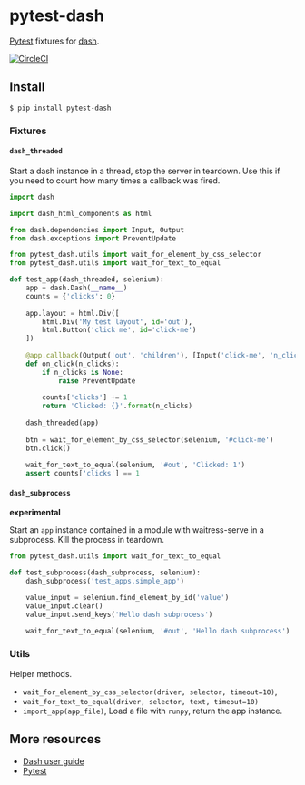 # pytest-dash

[Pytest][2] fixtures for [dash][1].

[![CircleCI](https://circleci.com/gh/T4rk1n/pytest-dash.svg?style=svg)](https://circleci.com/gh/T4rk1n/pytest-dash)

## Install

`$ pip install pytest-dash`

### Fixtures

#### `dash_threaded`

Start a dash instance in a thread, stop the server in teardown. Use this if
you need to count how many times a callback was fired.

```python
import dash

import dash_html_components as html

from dash.dependencies import Input, Output
from dash.exceptions import PreventUpdate

from pytest_dash.utils import wait_for_element_by_css_selector
from pytest_dash.utils import wait_for_text_to_equal

def test_app(dash_threaded, selenium):
    app = dash.Dash(__name__)
    counts = {'clicks': 0}
    
    app.layout = html.Div([
        html.Div('My test layout', id='out'),
        html.Button('click me', id='click-me')
    ])
    
    @app.callback(Output('out', 'children'), [Input('click-me', 'n_clicks')])
    def on_click(n_clicks):
        if n_clicks is None:
            raise PreventUpdate
        
        counts['clicks'] += 1
        return 'Clicked: {}'.format(n_clicks)
    
    dash_threaded(app)
    
    btn = wait_for_element_by_css_selector(selenium, '#click-me')
    btn.click()
    
    wait_for_text_to_equal(selenium, '#out', 'Clicked: 1')
    assert counts['clicks'] == 1
```

#### `dash_subprocess`

**experimental**

Start an `app` instance contained in a module with waitress-serve in a
subprocess. Kill the process in teardown.

```python
from pytest_dash.utils import wait_for_text_to_equal

def test_subprocess(dash_subprocess, selenium):
    dash_subprocess('test_apps.simple_app')

    value_input = selenium.find_element_by_id('value')
    value_input.clear()
    value_input.send_keys('Hello dash subprocess')

    wait_for_text_to_equal(selenium, '#out', 'Hello dash subprocess')
```

### Utils

Helper methods.

- `wait_for_element_by_css_selector(driver, selector, timeout=10)`,
- `wait_for_text_to_equal(driver, selector, text, timeout=10)`
- `import_app(app_file)`, Load a file with `runpy`, return the app instance.

## More resources

- [Dash user guide](https://dash.plot.ly/)
- [Pytest][2]


[1]: https://github.com/plotly/dash
[2]: https://github.com/pytest-dev/pytest
